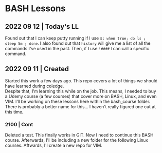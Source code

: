 # BASH Lessons

## 2022 09 12 | Today's LL
Found out that I can keep putty running if I use ```$: when true; do ls ; sleep 5m ; done```. I also found
out that ```history``` will give me a list of all the commands I've used in the past.  Then, if I use 
```!####``` I can call a specific command.

## 2022 09 11 | Created
Started this work a few days ago.  This repo covers a lot of things we should have learned during coledge.  
Despite that, I'm learning this while on the job.  This means, I needed to buy a Udemy course (a few courses)
that cover more on BASH, Linux, and even VIM.  I'll be working on these lessons here within the bash_course
folder.  There is probably a better name for this... I haven't really figured one out at this time.

### 2100 |  Cont
Deleted a test.  This finally works in GIT.  Now I need to continue this BASH course.  Afterwards, 
I'll be including a new folder for the following Linux courses.  Aftwards, I'l create a new repo for 
VIM.  
